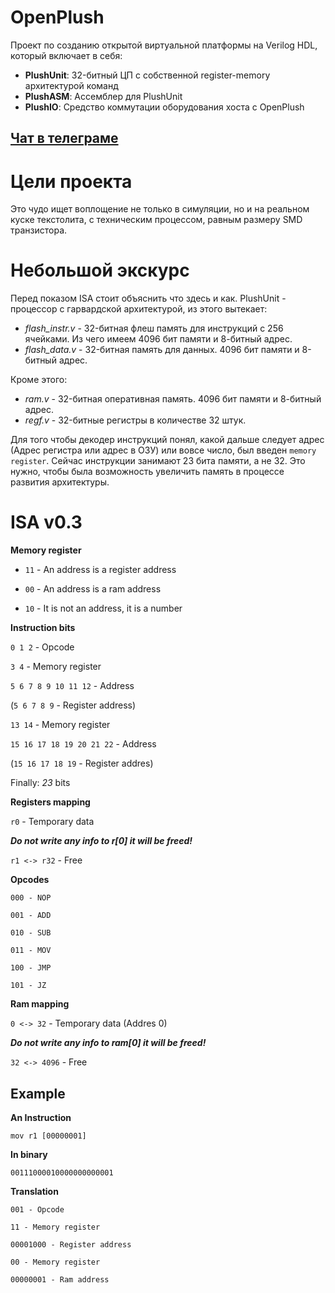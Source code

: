 # OpenPlush
Проект по созданию открытой виртуальной платформы на Verilog HDL, который включает в себя:
- **PlushUnit**: 32-битный ЦП с собственной register-memory архитектурой команд
- **PlushASM**: Ассемблер для PlushUnit
- **PlushIO**: Средство коммутации оборудования хоста с OpenPlush

## [Чат в телеграме](https://t.me/openplushchat)

# Цели проекта
Это чудо ищет воплощение не только в симуляции, но и на реальном куске текстолита, с техническим процессом, равным размеру SMD транзистора.

# Небольшой экскурс
Перед показом ISA стоит объяснить что здесь и как. PlushUnit - процессор с гарвардской архитектурой, из этого вытекает:
- *flash_instr.v* - 32-битная флеш память для инструкций с 256 ячейками. Из чего имеем 4096 бит памяти и 8-битный адрес.
- *flash_data.v* - 32-битная память для данных. 4096 бит памяти и 8-битный адрес.
  
Кроме этого:
- *ram.v* - 32-битная оперативная память. 4096 бит памяти и 8-битный адрес.
- *regf.v* - 32-битные регистры в количестве 32 штук.

Для того чтобы декодер инструкций понял, какой дальше следует адрес (Адрес регистра или адрес в ОЗУ) или вовсе число,
был введен `memory register`. Сейчас инструкции занимают 23 бита памяти, а не 32. Это нужно, чтобы была возможность увеличить
память в процессе развития архитектуры.

# ISA v0.3

**Memory register**

- `11` - An address is a register address

- `00` - An address is a ram address

- `10` - It is not an address, it is a number


**Instruction bits**

`0 1 2` - Opcode

`3 4` - Memory register

`5 6 7 8 9 10 11 12` - Address

(`5 6 7 8 9` - Register address)

`13 14` - Memory register

`15 16 17 18 19 20 21 22` - Address

(`15 16 17 18 19` - Register addres)

Finally: *23* bits


**Registers mapping**

`r0` - Temporary data

***Do not write any info to r[0] it will be freed!***

`r1 <-> r32` - Free


**Opcodes**
```
000 - NOP

001 - ADD

010 - SUB

011 - MOV

100 - JMP

101 - JZ
```

**Ram mapping**

`0 <-> 32` - Temporary data (Addres 0)

***Do not write any info to ram[0] it will be freed!***

`32 <-> 4096` - Free

## Example

**An Instruction**

`mov r1 [00000001]`
  
**In binary**

`00111000010000000000001`

**Translation**
```
001 - Opcode

11 - Memory register

00001000 - Register address

00 - Memory register

00000001 - Ram address
```
